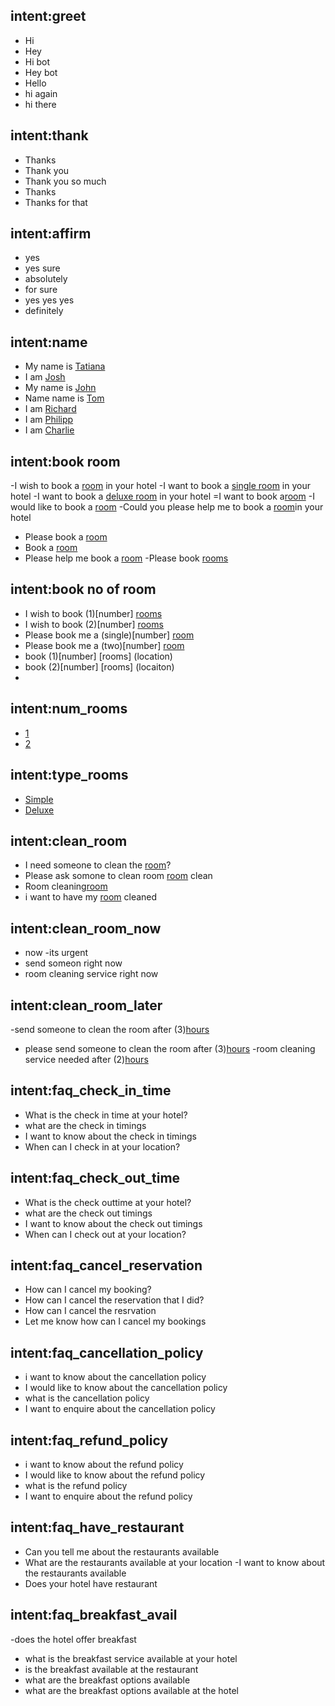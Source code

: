 
## intent:greet
- Hi
- Hey
- Hi bot
- Hey bot
- Hello
- hi again
- hi there

## intent:thank
- Thanks
- Thank you
- Thank you so much
- Thanks 
- Thanks for that

## intent:affirm
- yes
- yes sure
- absolutely
- for sure
- yes yes yes
- definitely


## intent:name
- My name is [Tatiana](name)  <!--- Square brackets contain the value of entity while the text in parentheses is a a label of the entity --> 
- I am [Josh](name)
- My name is [John](name)
- Name name is [Tom](name)
- I am [Richard](name)
- I am [Philipp](name)
- I am [Charlie](name)




## intent:book room
-I wish to book a [room](location) in your hotel
-I want to book a [single room](location) in your hotel
-I want to book a [deluxe room](location) in your hotel 
=I want to book a[room](location)
-I would like to book a [room](location) 
-Could you please help me to book a [room](location)in your hotel
- Please book a [room](location)
- Book a [room](location)
- Please help me book a [room](location)
-Please book [rooms](location)

## intent:book no of room
- I wish to book (1)[number] [rooms](location) 
- I wish to book (2)[number] [rooms](location)
- Please book me a (single)[number] [room](location)
- Please book me a (two)[number] [room](location)
- book (1)[number] [rooms] (location)
- book (2)[number] [rooms] (locaiton)
-
## intent:num_rooms
- [1](number)
- [2](number)

## intent:type_rooms
- [Simple](room_type)
- [Deluxe](room_type)

## intent:clean_room
- I need someone to clean the [room](location)?
- Please ask somone to clean room [room](location) clean
- Room cleaning[room](location) 
- i want to have my [room](location) cleaned
## intent:clean_room_now
- now
-its urgent
- send someon right now
- room cleaning service right now
## intent:clean_room_later
-send someone to clean the room after (3)[hours](time)
- please send someone to clean the room after (3)[hours](time)
-room cleaning service needed after (2)[hours](time)

## intent:faq_check_in_time
- What is the check in time at your hotel?
- what are the check in timings
- I want to know about the check in timings
- When can I check in at your location?
## intent:faq_check_out_time
- What is the check outtime at your hotel?
- what are the check out timings
- I want to know about the check out timings
- When can I check out at your location?

## intent:faq_cancel_reservation
- How can I cancel my booking?
- How can I cancel the reservation that I did?
- How can I cancel the resrvation
- Let me know how can I cancel my bookings

## intent:faq_cancellation_policy
- i want to know about the cancellation policy
- I would like to know about the cancellation policy
- what is the cancellation policy 
- I want to enquire about the cancellation policy

## intent:faq_refund_policy
- i want to know about the refund policy
- I would like to know about the refund policy
- what is the refund policy 
- I want to enquire about the refund policy

## intent:faq_have_restaurant
- Can you tell me about the restaurants available
- What are the restaurants available at your location
-I want to know about the restaurants available
- Does your hotel have restaurant

## intent:faq_breakfast_avail
-does the hotel offer breakfast 
- what is the breakfast service available at your hotel
- is the breakfast available at the restaurant 
- what are the breakfast options available
- what are the breakfast options available at the hotel 
